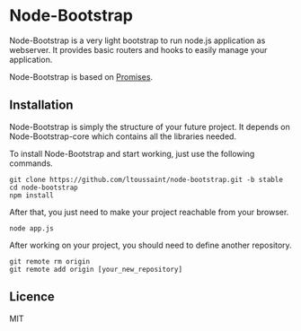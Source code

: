 # Node-Bootstrap

Node-Bootstrap is a very light bootstrap to run node.js application as webserver.
It provides basic routers and hooks to easily manage your application.

Node-Bootstrap is based on [Promises](https://github.com/then/promise).

## Installation

Node-Bootstrap is simply the structure of your future project. It depends on Node-Bootstrap-core which contains all the libraries needed.  

To install Node-Bootstrap and start working, just use the following commands.

```
git clone https://github.com/ltoussaint/node-bootstrap.git -b stable
cd node-bootstrap
npm install
```

After that, you just need to make your project reachable from your browser.

```
node app.js
```

After working on your project, you should need to define another repository.

```
git remote rm origin
git remote add origin [your_new_repository]
```

## Licence

MIT